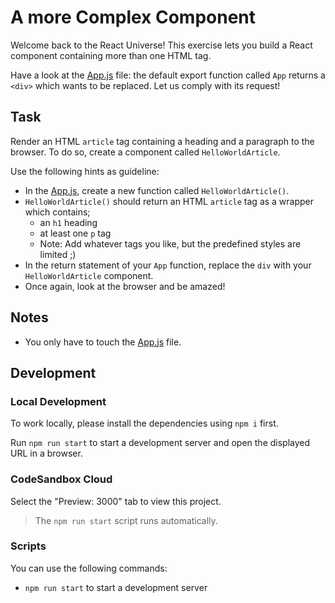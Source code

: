 # A more Complex Component

Welcome back to the React Universe! This exercise lets you build a React component containing more than one HTML tag.

Have a look at the [App.js](./src/App.js) file: the default export function called `App` returns a `<div>` which wants to be replaced. Let us comply with its request!

## Task

Render an HTML `article` tag containing a heading and a paragraph to the browser. To do so, create a component called `HelloWorldArticle`.

Use the following hints as guideline:

- In the [App.js](src/App.js), create a new function called `HelloWorldArticle()`.
- `HelloWorldArticle()` should return an HTML `article` tag as a wrapper which contains;
  - an `h1` heading
  - at least one `p` tag
  - Note: Add whatever tags you like, but the predefined styles are limited ;)
- In the return statement of your `App` function, replace the `div` with your `HelloWorldArticle` component.
- Once again, look at the browser and be amazed!

## Notes

- You only have to touch the [App.js](src/App.js) file.

## Development

### Local Development

To work locally, please install the dependencies using `npm i` first.

Run `npm run start` to start a development server and open the displayed URL in a browser.

### CodeSandbox Cloud

Select the "Preview: 3000" tab to view this project.

> The `npm run start` script runs automatically.

### Scripts

You can use the following commands:

- `npm run start` to start a development server
